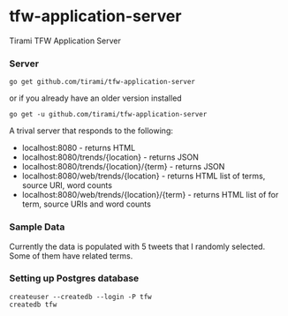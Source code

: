 # tfw-application-server

Tirami TFW Application Server

### Server
    go get github.com/tirami/tfw-application-server

or if you already have an older version installed
    
    go get -u github.com/tirami/tfw-application-server

A trival server that responds to the following:

* localhost:8080 - returns HTML
* localhost:8080/trends/{location} - returns JSON
* localhost:8080/trends/{location}/{term} - returns JSON
* localhost:8080/web/trends/{location} - returns HTML list of terms, source URI, word counts
* localhost:8080/web/trends/{location}/{term} - returns HTML list of for term, source URIs and word counts

### Sample Data
Currently the data is populated with 5 tweets that I randomly selected. Some of them have related terms.

### Setting up Postgres database
    createuser --createdb --login -P tfw
    createdb tfw
